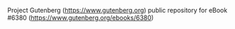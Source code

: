 Project Gutenberg (https://www.gutenberg.org) public repository for eBook #6380 (https://www.gutenberg.org/ebooks/6380)
